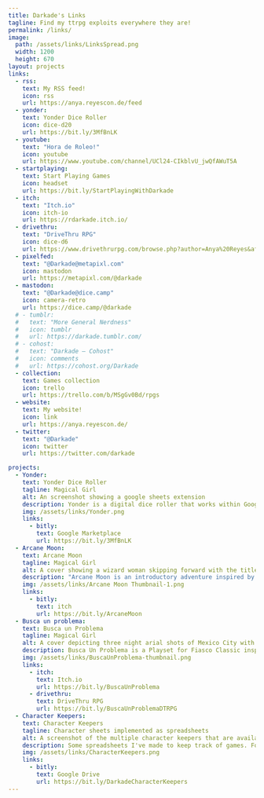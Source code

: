 ```yaml
---
title: Darkade's Links
tagline: Find my ttrpg exploits everywhere they are!
permalink: /links/
image:
  path: /assets/links/LinksSpread.png
  width: 1200
  height: 670
layout: projects
links:
  - rss:
    text: My RSS feed!
    icon: rss
    url: https://anya.reyescon.de/feed
  - yonder:
    text: Yonder Dice Roller
    icon: dice-d20
    url: https://bit.ly/3MfBnLK
  - youtube:
    text: "Hora de Roleo!"
    icon: youtube
    url: https://www.youtube.com/channel/UCl24-CIkblvU_jwQfAWuT5A
  - startplaying:
    text: Start Playing Games
    icon: headset
    url: https://bit.ly/StartPlayingWithDarkade
  - itch:
    text: "Itch.io"
    icon: itch-io
    url: https://rdarkade.itch.io/
  - drivethru:
    text: "DriveThru RPG"
    icon: dice-d6
    url: https://www.drivethrurpg.com/browse.php?author=Anya%20Reyes&affiliate_id=435266
  - pixelfed:
    text: "@Darkade@metapixl.com"
    icon: mastodon
    url: https://metapixl.com/@darkade
  - mastodon:
    text: "@Darkade@dice.camp"
    icon: camera-retro
    url: https://dice.camp/@darkade
  # - tumblr:
  #   text: "More General Nerdness"
  #   icon: tumblr
  #   url: https://darkade.tumblr.com/
  # - cohost:
  #   text: "Darkade – Cohost"
  #   icon: comments
  #   url: https://cohost.org/Darkade
  - collection:
    text: Games collection
    icon: trello
    url: https://trello.com/b/MSgGv0Bd/rpgs
  - website:
    text: My website!
    icon: link
    url: https://anya.reyescon.de/
  - twitter:
    text: "@Darkade"
    icon: twitter
    url: https://twitter.com/darkade

projects:
  - Yonder:
    text: Yonder Dice Roller
    tagline: Magical Girl
    alt: An screenshot showing a google sheets extension
    description: Yonder is a digital dice roller that works within Google® Sheets. If you use spreadsheets as character sheets this is the roller for you!
    img: /assets/links/Yonder.png
    links:
      - bitly:
        text: Google Marketplace
        url: https://bit.ly/3MfBnLK
  - Arcane Moon:
    text: Arcane Moon
    tagline: Magical Girl
    alt: A cover showing a wizard woman skipping forward with the title Arcane Moon
    description: "Arcane Moon is an introductory adventure inspired by 90s Magical Girl anime. It's a story of love, friendship, treason and big villains!"
    img: /assets/links/Arcane Moon Thumbnail-1.png
    links:
      - bitly:
        text: itch
        url: https://bit.ly/ArcaneMoon
  - Busca un problema:
    text: Busca un Problema
    tagline: Magical Girl
    alt: A cover depicting three night arial shots of Mexico City with the title Busca un Problema
    description: Busca Un Problema is a Playset for Fiasco Classic inspired by 2000s Mexican dark comedies, like Matando Cabos, Nicotina and Rudo y Cursi.
    img: /assets/links/BuscaUnProblema-thumbnail.png
    links:
      - itch:
        text: Itch.io
        url: https://bit.ly/BuscaUnProblema
      - drivethru:
        text: DriveThru RPG
        url: https://bit.ly/BuscaUnProblemaDTRPG
  - Character Keepers:
    text: Character Keepers
    tagline: Character sheets implemented as spreadsheets
    alt: A screenshot of the multiple character keepers that are available my my google drive link
    description: Some spreadsheets I've made to keep track of games. For the most part these are character sheets, but some include other tables an utilities I regularly use playing these games.
    img: /assets/links/CharacterKeepers.png
    links:
      - bitly:
        text: Google Drive
        url: https://bit.ly/DarkadeCharacterKeepers
---
```

